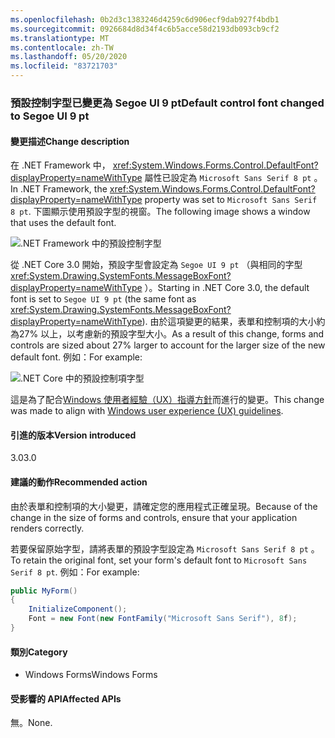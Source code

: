 ```yaml
---
ms.openlocfilehash: 0b2d3c1383246d4259c6d906ecf9dab927f4bdb1
ms.sourcegitcommit: 0926684d8d34f4c6b5acce58d2193db093cb9cf2
ms.translationtype: MT
ms.contentlocale: zh-TW
ms.lasthandoff: 05/20/2020
ms.locfileid: "83721703"
---
```

### <a name="default-control-font-changed-to-segoe-ui-9-pt"></a><span data-ttu-id="69a4d-101">預設控制字型已變更為 Segoe UI 9 pt</span><span class="sxs-lookup"><span data-stu-id="69a4d-101">Default control font changed to Segoe UI 9 pt</span></span>

#### <a name="change-description"></a><span data-ttu-id="69a4d-102">變更描述</span><span class="sxs-lookup"><span data-stu-id="69a4d-102">Change description</span></span>

<span data-ttu-id="69a4d-103">在 .NET Framework 中， <xref:System.Windows.Forms.Control.DefaultFont?displayProperty=nameWithType> 屬性已設定為 `Microsoft Sans Serif 8 pt` 。</span><span class="sxs-lookup"><span data-stu-id="69a4d-103">In .NET Framework, the <xref:System.Windows.Forms.Control.DefaultFont?displayProperty=nameWithType> property was set to `Microsoft Sans Serif 8 pt`.</span></span> <span data-ttu-id="69a4d-104">下圖顯示使用預設字型的視窗。</span><span class="sxs-lookup"><span data-stu-id="69a4d-104">The following image shows a window that uses the default font.</span></span>

![.NET Framework 中的預設控制字型](~/docs/images/core-changes/windowsforms/control-defaultfont-changed/defaultfont-framework.png)

<span data-ttu-id="69a4d-106">從 .NET Core 3.0 開始，預設字型會設定為 `Segoe UI 9 pt` （與相同的字型 <xref:System.Drawing.SystemFonts.MessageBoxFont?displayProperty=nameWithType> ）。</span><span class="sxs-lookup"><span data-stu-id="69a4d-106">Starting in .NET Core 3.0, the default font is set to `Segoe UI 9 pt` (the same font as <xref:System.Drawing.SystemFonts.MessageBoxFont?displayProperty=nameWithType>).</span></span> <span data-ttu-id="69a4d-107">由於這項變更的結果，表單和控制項的大小約為27% 以上，以考慮新的預設字型大小。</span><span class="sxs-lookup"><span data-stu-id="69a4d-107">As a result of this change, forms and controls are sized about 27% larger to account for the larger size of the new default font.</span></span> <span data-ttu-id="69a4d-108">例如：</span><span class="sxs-lookup"><span data-stu-id="69a4d-108">For example:</span></span>

![.NET Core 中的預設控制項字型](~/docs/images/core-changes/windowsforms/control-defaultfont-changed/defaultfont-core.png)

<span data-ttu-id="69a4d-110">這是為了配合[Windows 使用者經驗（UX）指導方針](/windows/win32/uxguide/vis-fonts#fonts-and-colors)而進行的變更。</span><span class="sxs-lookup"><span data-stu-id="69a4d-110">This change was made to align with [Windows user experience (UX) guidelines](/windows/win32/uxguide/vis-fonts#fonts-and-colors).</span></span>

#### <a name="version-introduced"></a><span data-ttu-id="69a4d-111">引進的版本</span><span class="sxs-lookup"><span data-stu-id="69a4d-111">Version introduced</span></span>

<span data-ttu-id="69a4d-112">3.0</span><span class="sxs-lookup"><span data-stu-id="69a4d-112">3.0</span></span>

#### <a name="recommended-action"></a><span data-ttu-id="69a4d-113">建議的動作</span><span class="sxs-lookup"><span data-stu-id="69a4d-113">Recommended action</span></span>

<span data-ttu-id="69a4d-114">由於表單和控制項的大小變更，請確定您的應用程式正確呈現。</span><span class="sxs-lookup"><span data-stu-id="69a4d-114">Because of the change in the size of forms and controls, ensure that your application renders correctly.</span></span>

<span data-ttu-id="69a4d-115">若要保留原始字型，請將表單的預設字型設定為 `Microsoft Sans Serif 8 pt` 。</span><span class="sxs-lookup"><span data-stu-id="69a4d-115">To retain the original font, set your form's default font to `Microsoft Sans Serif 8 pt`.</span></span> <span data-ttu-id="69a4d-116">例如：</span><span class="sxs-lookup"><span data-stu-id="69a4d-116">For example:</span></span>

```csharp
public MyForm()
{
    InitializeComponent();
    Font = new Font(new FontFamily("Microsoft Sans Serif"), 8f);
}
```

#### <a name="category"></a><span data-ttu-id="69a4d-117">類別</span><span class="sxs-lookup"><span data-stu-id="69a4d-117">Category</span></span>

- <span data-ttu-id="69a4d-118">Windows Forms</span><span class="sxs-lookup"><span data-stu-id="69a4d-118">Windows Forms</span></span>

#### <a name="affected-apis"></a><span data-ttu-id="69a4d-119">受影響的 API</span><span class="sxs-lookup"><span data-stu-id="69a4d-119">Affected APIs</span></span>

<span data-ttu-id="69a4d-120">無。</span><span class="sxs-lookup"><span data-stu-id="69a4d-120">None.</span></span>

<!--

#### Affected APIs

- Not detectable via API analysis

-->

